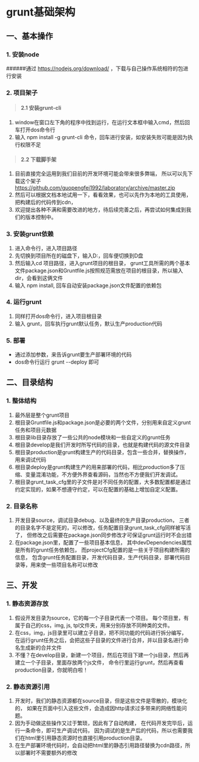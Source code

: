 # grunt基础架构

## 一、基本操作

### 1. 安装node

######通过 <https://nodejs.org/download/> ，下载与自己操作系统相符的包进行安装

### 2. 项目架子
 
> #### 2.1 安装grunt-cli
1. window在窗口左下角的程序中找到运行，在运行文本框中输入cmd，然后回车打开dos命令行
2. 输入 npm install -g grunt-cli 命令，回车进行安装，如安装失败可能是因为执行权限不足

> #### 2.2 下载脚手架
1. 目前直接完全运用到我们目前的开发环境可能会带来很多弊端，
   所以可以先下载这个架子<https://github.com/guopengfei1992/laboratory/archive/master.zip>
2. 然后可以根据文档本地试用一下，看看效果，也可以先作为本地的工具使用，把构建后的代码传到cdn，
3. 欢迎提出各种不满和需要改进的地方，待后续完善之后，再尝试如何集成到我们的版本控制中。

### 3. 安装grunt依赖
1.  进入命令行，进入项目路径
2.  先切换到项目所在的磁盘下，输入D:，回车便切换到D盘
3.  然后输入cd 项目路径，进入grunt项目的根目录，
    grunt工具所需的两个基本文件package.json和Gruntfile.js按照规范需放在项目的根目录，所以输入dir，会看到这俩文件
4.  输入 npm install, 回车自动安装package.json文件配置的依赖包

### 4. 运行grunt
1.  同样打开dos命令行，进入项目根目录
2.  输入 grunt，回车执行grunt默认任务，默认生产production代码

### 5. 部署
* 通过添加参数，来告诉grunt要生产部署环境的代码
* dos命令行运行 grunt --deploy 即可

## 二、目录结构

### 1. 整体结构

1.  最外层是整个grunt项目
2.  根目录Gruntfile.js和package.json是必要的两个文件，分别用来自定义grunt任务和项目元数据
3.  根目录lib目录存放了一些公共的node模块和一些自定义的grunt任务
4.  根目录develop是我们开发时所写代码的目录，也就是构建代码的源文件目录
5.  根目录production是grunt构建生产的代码目录，包含一些合并，替换操作，用来调试代码
6.  根目录deploy是grunt构建生产的用来部署的代码，相比production多了压缩、变量混淆功能，不方便外界查看源码，当然也不方便我们开发调试。
7.  根目录grunt_task_cfg里的子文件是对不同任务的配置，大多数配置都是通过约定实现的，如果不想遵守约定，可以在配置的基础上增加自定义配置。

### 2. 目录名称

1.  开发目录source，调试目录debug、以及最终的生产目录production，
    三者的目录名字不是定死的，可以修改，任务配置目录grunt_task_cfg同样被写活了，
    但修改之后需要在package.json同步修改才可保证grunt运行时不会出错
2.  在package.json里，配置了一些项目基本信息，
    其中devDependencies属性是所有的grunt任务依赖包，
    而projectCfg配置的是一些关于项目构建所需的信息，
    包含grunt任务配置目录，开发代码目录，生产代码目录，部署代码目录等，用来使一些项目名称可以修改

## 三、开发

### 1. 静态资源存放

1. 假设开发目录为source，它的每一个子目录代表一个项目。
   每个项目里，有属于自己的css，img, js, tpl文件夹，用来分别存放不同种类的文件。
2. 在css，img，js目录里可以建立子目录，把不同功能的代码进行拆分编写，
   在运行grunt任务之后，会把这些子目录的文件进行合并，并以目录名进行命名生成新的合并文件
3. 不懂？在develop目录，新建一个项目，然后在项目下建一个js目录，然后再建立一个子目录，里面存放两个js文件，
   命令行里运行grunt，然后再查看production目录，你就明白啦！

### 2. 静态资源引用

1. 开发时，我们的静态资源都在source目录，但是这些文件是零散的，模块化的，
   如果在页面中引入这些文件，会造成因http请求过多带来的网络性能问题。
2. 因为手动做这些操作又过于繁琐，因此有了自动构建，
   在代码开发完毕后，运行一条命令，即可生产调试代码，
   因为调试的是生产后的代码，所以也需要我们在html里引用静态资源时也直接引用production目录。
3. 在生产部署环境代码时，会自动把html里的静态引用路径替换为cdn路径，所以部署时不需要额外的修改
   




